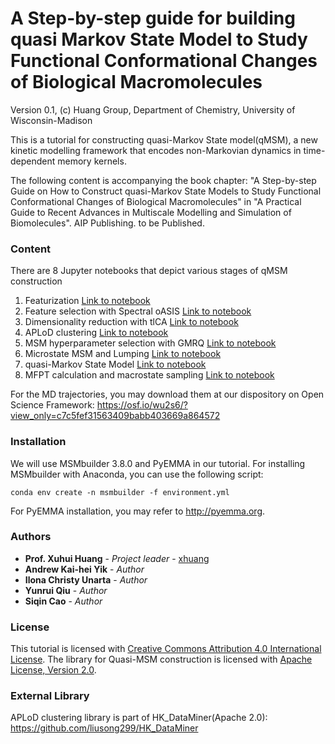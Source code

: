 # A Step-by-step guide for building quasi Markov State Model to Study Functional Conformational Changes of Biological Macromolecules
Version 0.1, (c) Huang Group, Department of Chemistry, University of Wisconsin-Madison

This is a tutorial for constructing quasi-Markov State model(qMSM), a new kinetic modelling framework that encodes non-Markovian dynamics in time-dependent memory kernels.

The following content is accompanying the book chapter:
"A Step-by-step Guide on How to Construct quasi-Markov State Models to Study Functional Conformational Changes of Biological Macromolecules" in
"A Practical Guide to Recent Advances in Multiscale Modelling and Simulation of Biomolecules". AIP Publishing. to be Published.


### Content

There are 8 Jupyter notebooks that depict various stages of qMSM construction

1. Featurization [Link to notebook](notebook/Featurization.ipynb)
2. Feature selection with Spectral oASIS [Link to notebook](notebook/SpectraloASIS-Parallel.ipynb)
3. Dimensionality reduction with tlCA [Link to notebook](notebook/TICA.ipynb)
4. APLoD clustering [Link to notebook](notebook/APLoD.ipynb)
5. MSM hyperparameter selection with GMRQ [Link to notebook](notebook/Gmrq.ipynb)
6. Microstate MSM and Lumping [Link to notebook](notebook/micorstate_MSM&PCCA.ipynb)
7. quasi-Markov State Model [Link to notebook](notebook/qMSM.ipynb)
8. MFPT calculation and macrostate sampling [Link to notebook](notebook/Analysis.ipynb)

For the MD trajectories, you may download them at our dispository on Open Science Framework: https://osf.io/wu2s6/?view_only=c7c5fef31563409babb403669a864572  

### Installation
We will use MSMbuilder 3.8.0 and PyEMMA in our tutorial. For installing MSMbuilder with Anaconda, you can use the following script:

	conda env create -n msmbuilder -f environment.yml

For PyEMMA installation, you may refer to http://pyemma.org.

### Authors
* **Prof. Xuhui Huang** - *Project leader* - [xhuang](xhuang@chem.wisc.edu)
* **Andrew Kai-hei Yik** - *Author* 
* **Ilona Christy Unarta** - *Author* 
* **Yunrui Qiu** - *Author* 
* **Siqin Cao** - *Author* 

### License

This tutorial is licensed with <a rel="license" href="http://creativecommons.org/licenses/by/4.0/">Creative Commons Attribution 4.0 International License</a>.
The library for Quasi-MSM construction is licensed with  <a rel="license" href="http://www.apache.org/licenses/LICENSE-2.0">Apache License, Version 2.0</a>.

### External Library
APLoD clustering library is part of HK_DataMiner(Apache 2.0): https://github.com/liusong299/HK_DataMiner
